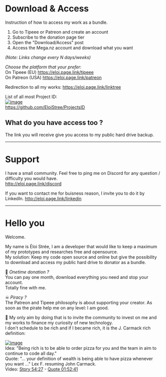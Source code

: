 

# Download & Access

Instruction of how to access my work as a bundle.  
1. Go to Tipeee or Patreon and create an account  
2. Subscribe to the donation page tier  
3. Open the "Download/Access" post  
4. Access the Mega.nz account and download what you want  

_(Note: Links change every N days/weeks)_

*Choose the platform that your prefer:*  
On Tipeee (EU) https://eloi.page.link/tipeee    
On Patreon (USA) https://eloi.page.link/patreon  

Redirection to all my works:
https://eloi.page.link/linktree

List of all most Project ID:  
[![image](https://user-images.githubusercontent.com/20149493/232548105-c5ee7265-bbd5-461e-8406-80c59c3f9277.png)](https://github.com/EloiStree/ProjectsID)  
https://github.com/EloiStree/ProjectsID  

## What do you have access too ?

The link you will receive give you access to my public hard drive backup.

-----------------------

# Support
  
I have a small community. Feel free to ping me on Discord for any question / difficulty you would have.  
http://eloi.page.link/discord  
  
If you want to contact me for buisness reason, I invite you to do it by LinkedIn. 
http://eloi.page.link/linkedin  

-----------------------

# Hello you

Welcome.

My name is Éloi Strée, I am a developer that would like to keep a maximum of my prototypes and researches free and opensource.  
My solution: Keep my code open source and online but give the possibility to download and access my public hard drive to donator as a bundle.
  
🤔 _Onetime donation ?_  
You can pay one month, download everything you need and stop your account.  
Totally fine with me.  

☠ _Piracy ?_    
The Patreon and Tipeee philosophy is about supporting your creator. 
As soon as the pirate help me on any level: I am good.    


🏁 My only aim by doing that is to invite the community to invest on me and my works to finance my curiosity of new technology.    
I don't schedule to be rich and if I became rich, it is the J. Carmack rich definition:  

[![image](https://user-images.githubusercontent.com/20149493/228866374-f8f626ed-8906-4519-a12d-32fa2cd1d920.png)](https://youtu.be/I845O57ZSy4?t=3265)   
Idea: "Being rich is to be able to order pizza for you and the team in aim to continue to code all day."  
Quote: "... your definition of wealth is being able to have pizza whenever you want ..." Lex F. resuming John Carmack.  
Video: [Story 54:27](https://youtu.be/I845O57ZSy4?t=3265) - [Quote 01:52:41](https://youtu.be/I845O57ZSy4?t=6758)  



